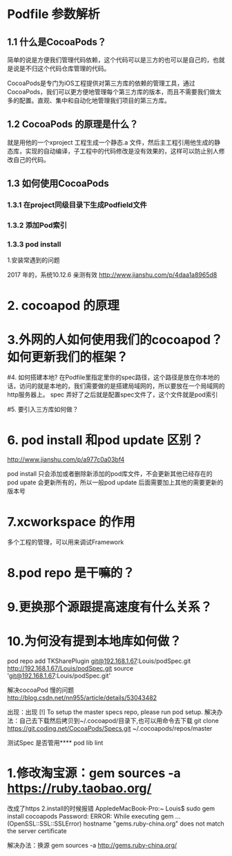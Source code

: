 # Podfile 参数解析
## 1.1 什么是CocoaPods？
简单的说是方便我们管理代码依赖，这个代码可以是三方的也可以是自己的，也就是说是不归这个代码仓库管理的代码。

CocoaPods是专门为iOS工程提供对第三方库的依赖的管理工具，通过CocoaPods，我们可以更方便地管理每个第三方库的版本，而且不需要我们做太多的配置。直观、集中和自动化地管理我们项目的第三方库。

## 1.2 CocoaPods 的原理是什么？
就是用他的一个xproject 工程生成一个静态.a 文件，然后主工程引用他生成的静态库，实现的自动编译，子工程中的代码修改是没有效果的，这样可以防止别人修改自己的代码。

## 1.3 如何使用CocoaPods
### 1.3.1 在project同级目录下生成Podfield文件
### 1.3.2 添加Pod索引
### 1.3.3 pod install

1.安装常遇到的问题

2017 年的，系统10.12.6 亲测有效
http://www.jianshu.com/p/4daa1a8965d8
    
# 2. cocoapod 的原理


# 3.外网的人如何使用我们的cocoapod？如何更新我们的框架？

#4. 如何搭建本地?
在Podfile里指定里你的spec路径，这个路径是放在你本地的话，访问的就是本地的，我们需要做的是搭建局域网的，所以要放在一个局域网的http服务器上。
spec 弄好了之后就是配置spec文件了，这个文件就是pod索引

#5. 要引入三方库如何做？

# 6. pod install 和pod update 区别？
http://www.jianshu.com/p/a977c0a03bf4

pod install 只会添加或者删除新添加的pod库文件，不会更新其他已经存在的
pod upate 会更新所有的，所以一般pod update 后面需要加上其他的需要更新的版本号

# 7.xcworkspace 的作用
多个工程的管理，可以用来调试Framework
# 8.pod repo 是干嘛的？

# 9.更换那个源跟提高速度有什么关系？
# 10.为何没有提到本地库如何做？


pod repo add TKSharePlugin git@192.168.1.67:Louis/podSpec.git
http://192.168.1.67/Louis/podSpec.git
source 'git@192.168.1.67:Louis/podSpec.git' 

解决cocoaPod 慢的问题
http://blog.csdn.net/nn955/article/details/53043482

出现：出现 [!] To setup the master specs repo, please run pod setup.
解决办法：自己去下载然后拷贝到~/.cocoapod/目录下,也可以用命令去下载
git clone https://git.coding.net/CocoaPods/Specs.git ~/.cocoapods/repos/master


测试Spec 是否管用****
pod lib lint 

# 1.修改淘宝源：gem sources -a https://ruby.taobao.org/
改成了https
2.install的时候报错
AppledeMacBook-Pro:~ Louis$ sudo gem install cocoapods
Password:
ERROR:  While executing gem ... (OpenSSL::SSL::SSLError)
    hostname "gems.ruby-china.org" does not match the server certificate

解决办法：换源 gem sources -a http://gems.ruby-china.org/

